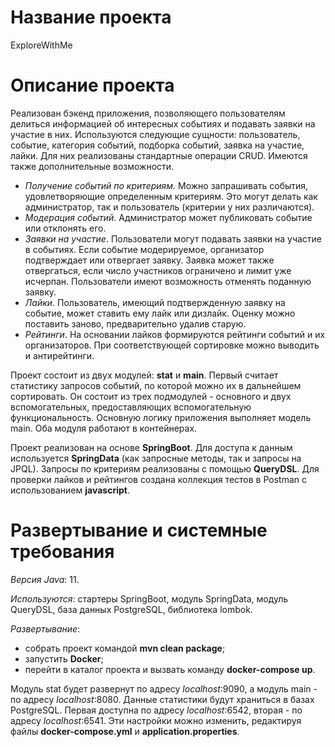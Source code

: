 # Название проекта
ExploreWithMe

# Описание проекта
Реализован бэкенд приложения, позволяющего пользователям делиться информацией об интересных событиях и подавать заявки на участие в них. Используются следующие сущности: пользователь, событие, категория событий, подборка событий, заявка на участие, лайки. Для них реализованы стандартные операции CRUD. Имеются также дополнительные возможности.
- *Получение событий по критериям.* Можно запрашивать события, удовлетворяющие определенным критериям. Это могут делать как администратор, так и пользователь (критерии у них различаются).
- *Модерация событий*. Администратор может публиковать событие или отклонять его.
- *Заявки на участие*. Пользователи могут подавать заявки на участие в событиях. Если событие модерируемое, организатор подтверждает или отвергает заявку.    Заявка может также отвергаться, если число участников ограничено и лимит уже исчерпан. Пользователи имеют возможность отменять поданную заявку.
- *Лайки*. Пользователь, имеющий подтвержденную заявку на событие, может ставить ему лайк или дизлайк. Оценку можно поставить заново, предварительно удалив старую.
- *Рейтинги*. На основании лайков формируются рейтинги событий и их организаторов. При соответствующей сортировке можно выводить и антирейтинги.

Проект состоит из двух модулей: **stat** и **main**. Первый считает статистику запросов событий, по которой можно их в дальнейшем сортировать. Он состоит из трех подмодулей - основного и двух вспомогательных, предоставляющих вспомогательную функциональность. Основную логику приложения выполняет модель main. Оба модуля работают в контейнерах.

Проект реализован на основе **SpringBoot**. Для доступа к данным используется **SpringData** (как запросные методы, так и запросы на JPQL). Запросы по критериям реализованы с помощью **QueryDSL**. Для проверки лайков и рейтингов создана коллекция тестов в Postman с использованием **javascript**.

# Развертывание и системные требования
*Версия Java*: 11. 

*Используются*: стартеры SpringBoot, модуль SpringData, модуль QueryDSL, база данных PostgreSQL, библиотека lombok. 

*Развертывание*: 
- собрать проект командой **mvn clean package**;
- запустить **Docker**; 
- перейти в каталог проекта и вызвать команду **docker-compose up**.

Модуль stat будет развернут по адресу *localhost*:9090, а модуль main - по адресу *localhost*:8080. Данные статистики будут храниться в базах PostgreSQL. Первая доступна по адресу *localhost*:6542, вторая - по адресу *localhost*:6541. Эти настройки можно изменить, редактируя файлы **docker-compose.yml** и **application.properties**. 
